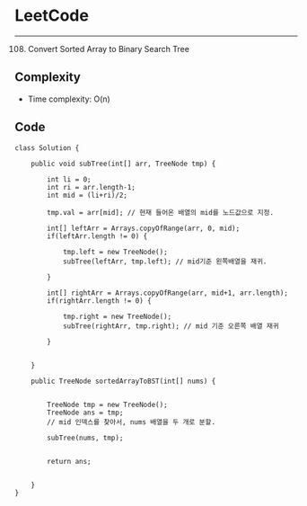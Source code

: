 [//]: # (# Intuition)
<!-- Describe your first thoughts on how to solve this problem. -->


# LeetCode
___
108. Convert Sorted Array to Binary Search Tree

[//]: # (## Approach)

[//]: # (<!-- Describe your approach to solving the problem. -->)


## Complexity

- Time complexity: O(n)


[//]: # (<!-- Add your time complexity here, e.g. $$O&#40;n&#41;$$ -->)

[//]: # ()
[//]: # ([//]: # &#40;- Space complexity:&#41;)
[//]: # (<!-- Add your space complexity here, e.g. $$O&#40;n&#41;$$ -->)

## Code
```
class Solution {

    public void subTree(int[] arr, TreeNode tmp) {

        int li = 0;
        int ri = arr.length-1;
        int mid = (li+ri)/2;

        tmp.val = arr[mid]; // 현재 들어온 배열의 mid를 노드값으로 지정.

        int[] leftArr = Arrays.copyOfRange(arr, 0, mid);
        if(leftArr.length != 0) {

            tmp.left = new TreeNode();
            subTree(leftArr, tmp.left); // mid기준 왼쪽배열을 재귀.

        }

        int[] rightArr = Arrays.copyOfRange(arr, mid+1, arr.length);
        if(rightArr.length != 0) {

            tmp.right = new TreeNode();
            subTree(rightArr, tmp.right); // mid 기준 오른쪽 배열 재귀

        }
        

    }

    public TreeNode sortedArrayToBST(int[] nums) {


        TreeNode tmp = new TreeNode();
        TreeNode ans = tmp;
        // mid 인덱스를 찾아서, nums 배열을 두 개로 분할.

        subTree(nums, tmp);
        

        return ans;

        
    }
}
```
